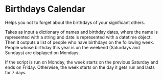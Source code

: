Birthdays Calendar
==================

Helps you not to forget about the birthdays of your significant others.

Takes as input a dictionary of names and birthday dates, where the name is represented with a string and date is 
represented with a datetime object. Then it outputs a list of people who have birthdays on the following week.
People whose birthday this year is on the weekend (Saturdays and Sundays) are displayed on Mondays.

If the script is run on Monday, the week starts on the previous Saturday and ends on Friday. Otherwise, the week starts
on the day it gets run and lasts for 7 days.
